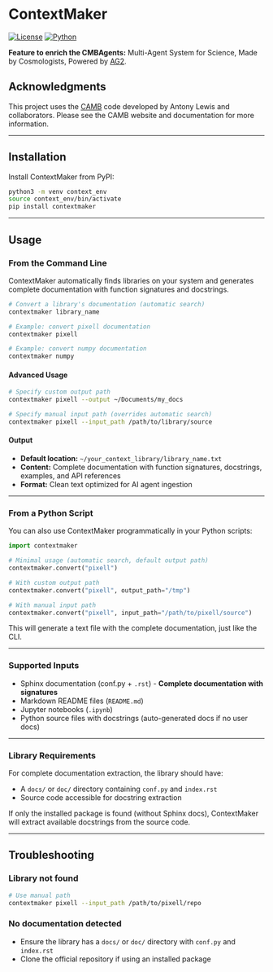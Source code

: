 # ContextMaker

[![License](https://img.shields.io/badge/license-MIT-blue.svg)](LICENSE)
[![Python](https://img.shields.io/badge/Python-3.8%2B-blue)](https://python.org)

**Feature to enrich the CMBAgents:** Multi-Agent System for Science, Made by Cosmologists, Powered by [AG2](https://github.com/ag2ai/ag2).

## Acknowledgments

This project uses the [CAMB](https://camb.info/) code developed by Antony Lewis and collaborators. Please see the CAMB website and documentation for more information.

---

## Installation

Install ContextMaker from PyPI:

```bash
python3 -m venv context_env
source context_env/bin/activate
pip install contextmaker
```

---

## Usage

### From the Command Line

ContextMaker automatically finds libraries on your system and generates complete documentation with function signatures and docstrings.

```bash
# Convert a library's documentation (automatic search)
contextmaker library_name

# Example: convert pixell documentation
contextmaker pixell

# Example: convert numpy documentation
contextmaker numpy
```

#### Advanced Usage

```bash
# Specify custom output path
contextmaker pixell --output ~/Documents/my_docs

# Specify manual input path (overrides automatic search)
contextmaker pixell --input_path /path/to/library/source
```

#### Output

- **Default location:** `~/your_context_library/library_name.txt`
- **Content:** Complete documentation with function signatures, docstrings, examples, and API references
- **Format:** Clean text optimized for AI agent ingestion

---

### From a Python Script

You can also use ContextMaker programmatically in your Python scripts:

```python
import contextmaker

# Minimal usage (automatic search, default output path)
contextmaker.convert("pixell")

# With custom output path
contextmaker.convert("pixell", output_path="/tmp")

# With manual input path
contextmaker.convert("pixell", input_path="/path/to/pixell/source")
```

This will generate a text file with the complete documentation, just like the CLI.

---

### Supported Inputs

* Sphinx documentation (conf.py + `.rst`) - **Complete documentation with signatures**
* Markdown README files (`README.md`)
* Jupyter notebooks (`.ipynb`)
* Python source files with docstrings (auto-generated docs if no user docs)

---

### Library Requirements

For complete documentation extraction, the library should have:
- A `docs/` or `doc/` directory containing `conf.py` and `index.rst`
- Source code accessible for docstring extraction

If only the installed package is found (without Sphinx docs), ContextMaker will extract available docstrings from the source code.

---

## Troubleshooting

### Library not found
```bash
# Use manual path
contextmaker pixell --input_path /path/to/pixell/repo
```

### No documentation detected
- Ensure the library has a `docs/` or `doc/` directory with `conf.py` and `index.rst`
- Clone the official repository if using an installed package

